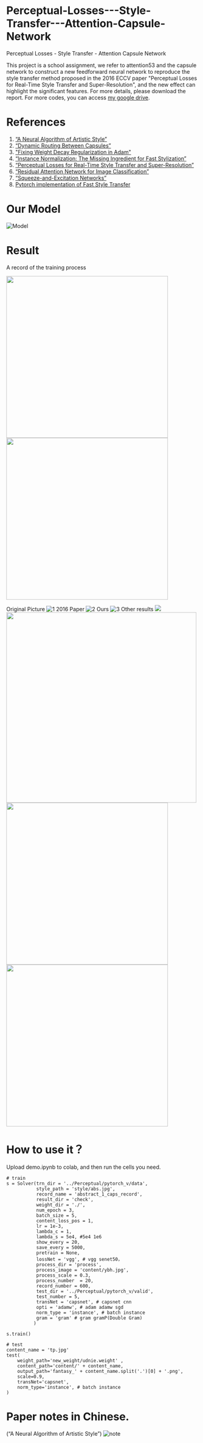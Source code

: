 # Perceptual-Losses---Style-Transfer---Attention-Capsule-Network
Perceptual Losses - Style Transfer - Attention Capsule Network

This project is a school assignment, we refer to attention53 and the capsule network to construct a new feedforward neural network to reproduce the style transfer method proposed in the 2016 ECCV paper "Perceptual Losses for Real-Time Style Transfer and Super-Resolution", and the new effect can highlight the significant features.
For more details, please download the report.
For more codes, you can access [my google drive](https://drive.google.com/open?id=1CbY5-lACB-DyZJtiQv6WRlkgkjZBrC8e).

# References
1. [“A Neural Algorithm of Artistic Style”](https://arxiv.org/pdf/1508.06576.pdf)
2. [“Dynamic Routing Between Capsules”](https://arxiv.org/abs/1710.09829)
3. ["Fixing Weight Decay Regularization in Adam"](https://arxiv.org/abs/1711.05101)
4. [“Instance Normalization: The Missing Ingredient for Fast Stylization”](https://arxiv.org/abs/1607.08022)
5. [“Perceptual Losses for Real-Time Style Transfer and Super-Resolution”](https://arxiv.org/abs/1603.08155)
6. [“Residual Attention Network for Image Classification”](https://arxiv.org/pdf/1704.06904.pdf)
7. [“Squeeze-and-Excitation Networks”](https://arxiv.org/abs/1709.01507)
8. [Pytorch implementation of Fast Style Transfer](https://github.com/eveningglow/fast-style-transfer-pytorch)
# Our Model
![Model](pics/model.png)
# Result
A record of the training process

<img src="pics/1545132249292.gif" width="425" />
<img src="pics/1544722560432.gif" width="425" />

Original Picture
![1](pics/ybhpp.png)
2016 Paper
![2](pics/ybh_s.png)
Ours
![3](pics/capsnet_vgg_ybh.png)
Other results
<img src="pics/sqfwgroup.png"/>
<img src="pics/udnie_sqfwgroup.png" height="500"/>
<img src="pics/wqz.jpg" width="425" />
<img src="pics/candy_wqz.png" width="425" />
# How to use it？
Upload demo.ipynb to colab, and then run the cells you need.
```
# train
s = Solver(trn_dir = '../Perceptual/pytorch_v/data',
           style_path = 'style/abs.jpg', 
           record_name = 'abstract_1_caps_record',
           result_dir = 'check', 
           weight_dir = './',
           num_epoch = 3,
           batch_size = 5,
           content_loss_pos = 1,
           lr = 1e-3,
           lambda_c = 1,
           lambda_s = 5e4, #5e4 1e6
           show_every = 20,
           save_every = 5000,
           pretrain = None,
           lossNet = 'vgg', # vgg senet50， 
           process_dir = 'process', 
           process_image = 'content/ybh.jpg', 
           process_scale = 0.3, 
           process_number  = 20, 
           record_number = 600,
           test_dir = '../Perceptual/pytorch_v/valid',
           test_number = 5,
           transNet = 'capsnet', # capsnet cnn
           opti = 'adamw', # adam adamw sgd
           norm_type = 'instance', # batch instance
           gram = 'gram' # gram gramP(Double Gram)
          )

s.train()

# test
content_name = 'tp.jpg'
test(
    weight_path='new_weight/udnie.weight' ,
    content_path='content/' + content_name, 
    output_path='fantasy_' + content_name.split('.')[0] + '.png',
    scale=0.9,
    transNet='capsnet',
    norm_type='instance', # batch instance
)
```
# Paper notes in Chinese.
(“A Neural Algorithm of Artistic Style”)
![note](pics/note.jpg)
